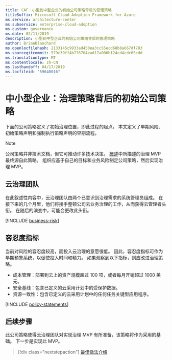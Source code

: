```yaml
---
title: CAF：小型到中型企业的初始公司策略背后的管理策略
titleSuffix: Microsoft Cloud Adoption Framework for Azure
ms.service: architecture-center
ms.subservice: enterprise-cloud-adoption
ms.custom: governance
ms.date: 02/11/2019
description: 小型到中型企业的初始公司策略背后的管理策略
author: BrianBlanchard
ms.openlocfilehash: 2133145c9933ad450ea3cc55ecd68b8a667df783
ms.sourcegitcommit: 579c39ff4b776704ead17a006bf24cd4cdc65edd
ms.translationtype: MT
ms.contentlocale: zh-CN
ms.lasthandoff: 04/17/2019
ms.locfileid: "59640016"
---
```

# <a name="small-to-medium-enterprise-initial-corporate-policy-behind-the-governance-strategy"></a>中小型企业：治理策略背后的初始公司策略

下面的公司策略定义了初始治理位置，即此过程的起点。 本文定义了早期风险、初始策略声明和强制执行策略声明的早期流程。

> [!NOTE]
>公司策略并非技术文档，但它可推动许多技术决策。 [概述](./overview.md)中所描述的治理 MVP 最终源自此策略。 组织应基于自己的目标和业务风险制定公司策略，然后实现治理 MVP。

## <a name="cloud-governance-team"></a>云治理团队

在此叙述性内容中，云治理团队由两个已意识到治理需求的系统管理员组成。 在接下来的几个月里，他们将接手整顿公司云业务治理的工作，从而获得云管理者头衔。 在随后的演变中，可能会更改此头衔。

[!INCLUDE [business-risk](../../../../../includes/cloud-adoption/governance/business-risks.md)]

## <a name="tolerance-indicators"></a>容忍度指标

当前对风险的容忍度较高，而投入云治理的意愿很低。 因此，容忍度指标可作为早期预警系统，以促使投入时间和精力。 如果观察到以下指标，则应改进治理策略。

- 成本管理：部署到云上的资产规模超过 100 项，或者每月开销超过 1000 美元。
- 安全基线：包含已定义的云采用计划中的受保护数据。
- 资源一致性：包含已定义的云采用计划中的任何任务关键型应用程序。

[!INCLUDE [policy-statements](../../../../../includes/cloud-adoption/governance/policy-statements.md)]

## <a name="next-steps"></a>后续步骤

此公司策略使得云治理团队对实现治理 MVP 有所准备，该策略将作为采用的基础。 下一步是实现此 MVP。

> [!div class="nextstepaction"]
> [最佳做法介绍](./best-practice-explained.md)